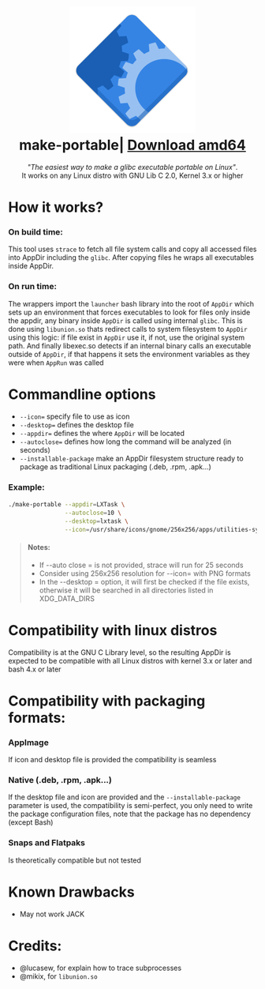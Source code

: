 <h1 align="center">
  <img src="make-portable.png" alt="make-portable">
  <br />
  make-portable| <a href="https://github.com/sudo-give-me-coffee/make-portable/releases/download/continuous/make-portable">Download amd64</a>
</h1>

<p align="center"><i>"The easiest way to make a glibc executable portable on Linux"</i>.<br> It works on any Linux distro with GNU Lib C 2.0, Kernel 3.x or higher</p>

# How it works?

### On build time:
This tool uses `strace` to fetch all file system calls and copy all accessed files into AppDir including the `glibc`. After copying files he wraps all executables inside AppDir.

### On run time:
The wrappers import the `launcher` bash library into the root of `AppDir` which sets up an environment that forces executables to look for files only inside the appdir, any binary  inside `AppDir` is called using internal `glibc`. This is done using `libunion.so` thats redirect calls to system filesystem to `AppDir` using this logic: if file exist in `AppDir` use it, if not, use the original system path. And finally libexec.so detects if an internal binary calls an executable outside of `AppDir`, if that happens it sets the environment variables as they were when `AppRun` was called

# Commandline options

- `--icon=` specify file to use as icon
- `--desktop=` defines the desktop file
- `--appdir=` defines the where `AppDir` will be located
- `--autoclose=` defines how long the command will be analyzed (in seconds)
- `--installable-package` make an AppDir filesystem structure ready to package as traditional Linux packaging (.deb, .rpm, .apk...)

### Example:

```bash
./make-portable --appdir=LXTask \
                --autoclose=10 \
                --desktop=lxtask \
                --icon=/usr/share/icons/gnome/256x256/apps/utilities-system-monitor.png lxtask
```

> #### **Notes:**
>
> * If --auto close = is not provided, strace will run for 25 seconds
> * Consider using 256x256 resolution for --icon= with PNG formats
> * In the --desktop = option, it will first be checked if the file exists, otherwise it will be searched in all directories listed in XDG_DATA_DIRS

# Compatibility with linux distros

Compatibility is at the GNU C Library level, so the resulting AppDir is expected to be compatible with all Linux distros with kernel 3.x or later and bash 4.x
or later

# Compatibility with packaging formats:

### AppImage
If icon and desktop file is provided the compatibility is seamless
### Native (.deb, .rpm, .apk...)
If the desktop file and icon are provided and the `--installable-package` parameter is used, the compatibility is semi-perfect, you only need to write the package configuration files, note that the package has no dependency (except Bash)

### Snaps and Flatpaks
Is theoretically compatible but not tested

# Known Drawbacks
- May not work JACK

# Credits:
  - @lucasew, for explain how to trace subprocesses
  - @mikix, for `libunion.so`
